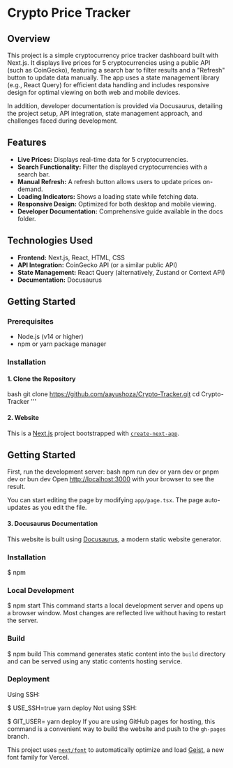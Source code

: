 # Crypto Price Tracker

## Overview
This project is a simple cryptocurrency price tracker dashboard built with Next.js. It displays live prices for 5 cryptocurrencies using a public API (such as CoinGecko), featuring a search bar to filter results and a "Refresh" button to update data manually. The app uses a state management library (e.g., React Query) for efficient data handling and includes responsive design for optimal viewing on both web and mobile devices.

In addition, developer documentation is provided via Docusaurus, detailing the project setup, API integration, state management approach, and challenges faced during development.

## Features
- **Live Prices:** Displays real-time data for 5 cryptocurrencies.
- **Search Functionality:** Filter the displayed cryptocurrencies with a search bar.
- **Manual Refresh:** A refresh button allows users to update prices on-demand.
- **Loading Indicators:** Shows a loading state while fetching data.
- **Responsive Design:** Optimized for both desktop and mobile viewing.
- **Developer Documentation:** Comprehensive guide available in the docs folder.

## Technologies Used
- **Frontend:** Next.js, React, HTML, CSS
- **API Integration:** CoinGecko API (or a similar public API)
- **State Management:** React Query (alternatively, Zustand or Context API)
- **Documentation:** Docusaurus

## Getting Started

### Prerequisites
- Node.js (v14 or higher)
- npm or yarn package manager

### Installation

#### 1. Clone the Repository
bash
git clone https://github.com/aayushoza/Crypto-Tracker.git
cd Crypto-Tracker
'''
#### 2. Website

This is a [Next.js](https://nextjs.org) project bootstrapped with [`create-next-app`](https://nextjs.org/docs/app/api-reference/cli/create-next-app).

## Getting Started

First, run the development server:
bash
npm run dev
 or
yarn dev
 or
pnpm dev
 or
bun dev
Open [http://localhost:3000](http://localhost:3000) with your browser to see the result.

You can start editing the page by modifying `app/page.tsx`. The page auto-updates as you edit the file.

#### 3. Docusaurus Documentation 

This website is built using [Docusaurus](https://docusaurus.io/), a modern static website generator.

### Installation

$ npm
### Local Development

$ npm start
This command starts a local development server and opens up a browser window. Most changes are reflected live without having to restart the server.

### Build

$ npm build
This command generates static content into the `build` directory and can be served using any static contents hosting service.

### Deployment

Using SSH:

$ USE_SSH=true yarn deploy
Not using SSH:

$ GIT_USER=<Your GitHub username> yarn deploy
If you are using GitHub pages for hosting, this command is a convenient way to build the website and push to the `gh-pages` branch.

This project uses [`next/font`](https://nextjs.org/docs/app/building-your-application/optimizing/fonts) to automatically optimize and load [Geist](https://vercel.com/font), a new font family for Vercel.
